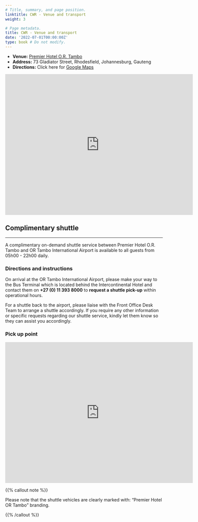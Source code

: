 ```yaml
---
# Title, summary, and page position.
linktitle: CWR - Venue and transport
weight: 3

# Page metadata.
title: CWR - Venue and transport
date: '2022-07-01T00:00:00Z'
type: book # Do not modify.
---
```


- **Venue:**  [Premier Hotel O.R. Tambo](https://www.premierhotels.co.za/hotels/gauteng/johannesburg/or-tambo-airport/)
- **Address:** 73 Gladiator Street, Rhodesfield, Johannesburg, Gauteng
- **Directions:** Click here for [Google Maps](https://goo.gl/maps/hhd7ntjry5VfEYG96)

<iframe src="https://www.google.com/maps/embed?pb=!1m18!1m12!1m3!1d3582.2895542040355!2d28.228586776191996!3d-26.122100377127257!2m3!1f0!2f0!3f0!3m2!1i1024!2i768!4f13.1!3m3!1m2!1s0x1e95145dca0acbeb%3A0x8dad0bf92f1dd554!2sPremier%20Hotel%20O.R.%20Tambo!5e0!3m2!1sen!2sza!4v1687947941024!5m2!1sen!2sza" width="600" height="450" style="border:0;" allowfullscreen="" loading="lazy" referrerpolicy="no-referrer-when-downgrade"></iframe>


## Complimentary shuttle
---

A complimentary on-demand shuttle service between Premier Hotel O.R. Tambo and OR Tambo International Airport is available to all guests from 05h00 - 22h00 daily. 

### Directions and instructions

On arrival at the OR Tambo International Airport, please make your way to the Bus Terminal which is located behind the Intercontinental Hotel and contact them on __+27 (0) 11 393 8000__ to __request a shuttle pick-up__ within operational hours. 

For a shuttle back to the airport, please liaise with the Front Office Desk Team to arrange a shuttle accordingly. If you require any other information or specific requests regarding our shuttle service, kindly let them know so they can assist you accordingly. 

### Pick up point 

<iframe src="https://www.google.com/maps/embed?pb=!1m13!1m8!1m3!1d550.3504234933024!2d28.23040290373955!3d-26.133442532267264!3m2!1i1024!2i768!4f13.1!3m2!1m1!2zMjbCsDA3JzU5LjYiUyAyOMKwMTMnNDguMiJF!5e1!3m2!1sen!2sza!4v1690975823582!5m2!1sen!2sza" width="600" height="450" style="border:0;" allowfullscreen="" loading="lazy" referrerpolicy="no-referrer-when-downgrade"></iframe>


<br>

{{% callout note %}}

Please note that the shuttle vehicles are clearly marked with: “Premier Hotel OR Tambo” branding.

{{% /callout %}}


<br>


# 
